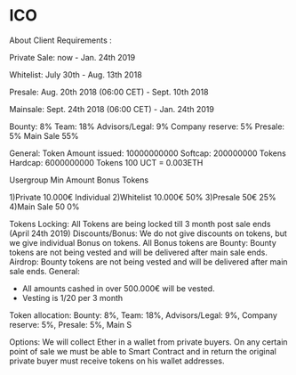 # ICO

About Client Requirements :

Private Sale: now - Jan. 24th 2019

Whitelist: July 30th - Aug. 13th 2018

Presale: Aug. 20th 2018 (06:00 CET) - Sept. 10th 2018

Mainsale: Sept. 24th 2018 (06:00 CET) - Jan. 24th 2019

Bounty: 8%
 Team: 18% 
 Advisors/Legal: 9%
 Company reserve: 5%
 Presale: 5%
 Main Sale 55%


General: 
Token Amount issued: 10000000000
Softcap: 200000000 Tokens
Hardcap: 6000000000 Tokens
100 UCT = 0.003ETH

Usergroup  Min Amount Bonus Tokens

1)Private     10.000€     Individual
2)Whitelist    10.000€     50%
3)Presale       50€        25%
4)Main Sale      50         0%


Tokens Locking:
All Tokens are being locked till 3 month post sale ends (April 24th 2019)
Discounts/Bonus:
We do not give discounts on tokens, but we give individual Bonus on tokens.
 All Bonus tokens are
Bounty:
Bounty tokens are not being vested and will be delivered after main sale ends.
Airdrop:
Bounty tokens are not being vested and will be delivered after main sale ends.
General:
- All amounts cashed in over 500.000€ will be vested.
- Vesting is 1/20 per 3 month

Token allocation:
Bounty: 8%, Team: 18%, Advisors/Legal: 9%, Company reserve: 5%, Presale: 5%, Main S


Options:
We will collect Ether in a wallet from private buyers. On any certain point of sale we must be able to
Smart Contract and in return the original private buyer must receive tokens on his wallet addresses.
